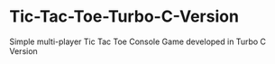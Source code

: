 # Tic-Tac-Toe-Turbo-C-Version
Simple multi-player Tic Tac Toe Console Game developed in Turbo C Version

